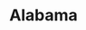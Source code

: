 ---
title: "Alabama"
hashtag: "alabama"
borders:
  - Florida
  - Georgia
  - Gulf of Mexico
  - Mississippi
  - Tennessee
tags:
  - State
  - United States
---